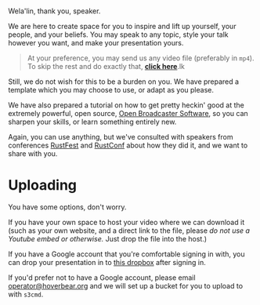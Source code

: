 # 

Wela'lin, thank you, speaker.

We are here to create space for you to inspire and lift up yourself, your people, and your beliefs. You may speak to any topic, style your talk however you want, and make your presentation yours.

> At your preference, you may send us any video file (preferably in `mp4`). To skip the rest and do exactly that, [**click here**](#uploading).lk

Still, we do not wish for this to be a burden on you. We have prepared a template which you may choose to use, or adapt as you please.

We have also prepared a tutorial on how to get pretty heckin' good at the extremely powerful, open source, [Open Broadcaster Software](https://obsproject.com/), so you can sharpen your skills, or learn something entirely new.

Again, you can use anything, but we've consulted with speakers from conferences [RustFest](rustfest.eu/) and [RustConf](https://rustconf.com/) about how they did it, and we want to share with you.

# Uploading

You have some options, don't worry.

If you have your own space to host your video where we can download it (such as your own website, and a direct link to the file, please *do not use a Youtube embed or otherwise.* Just drop the file into the host.)

If you have a Google account that you're comfortable signing in with, you can drop your presentation in to [this dropbox](https://drive.google.com/drive/folders/1hrT3D_XS3mn22tS6lDhgLYw9Qe54-8zY?usp=sharing) after signing in.

If you'd prefer not to have a Google account, please email [operator@hoverbear.org](mailto:operator@hoverbear.org) and we will set up a bucket for you to upload to with `s3cmd`.